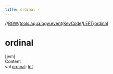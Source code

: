 ```yaml
---
title: ordinal -
---
```

//[BGW](../../../../index.md)/[tools.aqua.bgw.event](../../index.md)/[KeyCode](../index.md)/[LEFT](index.md)/[ordinal](ordinal.md)



# ordinal  
[jvm]  
Content  
val [ordinal](ordinal.md): [Int](https://kotlinlang.org/api/latest/jvm/stdlib/kotlin/-int/index.html)  



